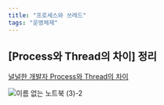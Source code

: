 ```yaml
---
title: "프로세스와 쓰레드"
tags: "운영체제"
---
```


## [Process와 Thread의 차이] 정리

[널널한 개발자 Process와 Thread의 차이](https://www.youtube.com/watch?v=x-Lp-h_pf9Q) 

![이름 없는 노트북 (3)-2](https://github.com/usiyoung/cs-storage/assets/85566273/76bb87fb-c677-4163-b98a-e38472936022)



